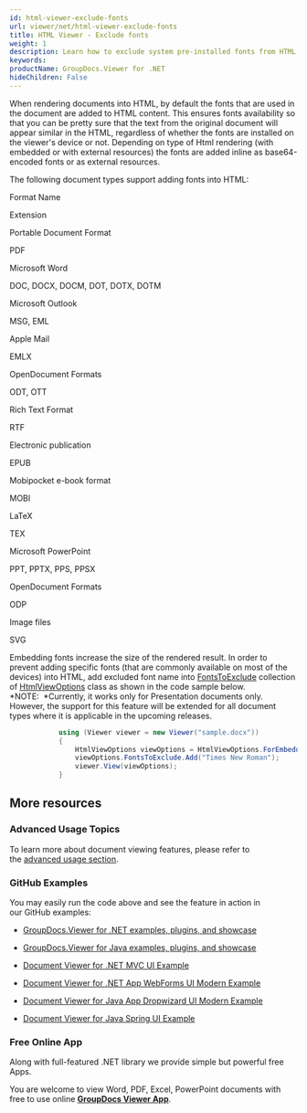 ```yaml
---
id: html-viewer-exclude-fonts
url: viewer/net/html-viewer-exclude-fonts
title: HTML Viewer - Exclude fonts
weight: 1
description: Learn how to exclude system pre-installed fonts from HTML markup to reduce rendered document size when displaying documents with GroupDocs.Viewer.
keywords: 
productName: GroupDocs.Viewer for .NET
hideChildren: False
---
```

When rendering documents into HTML, by default the fonts that are used in the document are added to HTML content. This ensures fonts availability so that you can be pretty sure that the text from the original document will appear similar in the HTML, regardless of whether the fonts are installed on the viewer's device or not. Depending on type of Html rendering (with embedded or with external resources) the fonts are added inline as base64-encoded fonts or as external resources.   
  
The following document types support adding fonts into HTML:

Format Name

Extension

Portable Document Format

PDF

Microsoft Word

DOC, DOCX, DOCM, DOT, DOTX, DOTM

Microsoft Outlook

MSG, EML

Apple Mail

EMLX

OpenDocument Formats

ODT, OTT

Rich Text Format

RTF

Electronic publication

EPUB

Mobipocket e-book format

MOBI

LaTeX

TEX

Microsoft PowerPoint

PPT, PPTX, PPS, PPSX

OpenDocument Formats

ODP

Image files

SVG 

Embedding fonts increase the size of the rendered result. In order to prevent adding specific fonts (that are commonly available on most of the devices) into HTML, add excluded font name into [FontsToExclude](https://apireference.groupdocs.com/net/viewer/groupdocs.viewer.options/htmlviewoptions/properties/fontstoexclude) collection of [HtmlViewOptions](https://apireference.groupdocs.com/net/viewer/groupdocs.viewer.options/htmlviewoptions) class as shown in the code sample below.   
*NOTE:  *Currently, it works only for Presentation documents only. However, the support for this feature will be extended for all document types where it is applicable in the upcoming releases.

```csharp
            using (Viewer viewer = new Viewer("sample.docx"))
            {
                HtmlViewOptions viewOptions = HtmlViewOptions.ForEmbeddedResources();
                viewOptions.FontsToExclude.Add("Times New Roman");
                viewer.View(viewOptions);
            }
```

## More resources

### Advanced Usage Topics

To learn more about document viewing features, please refer to the [advanced usage section](Advanced%2Busage.html).

### GitHub Examples

You may easily run the code above and see the feature in action in our GitHub examples:

*   [GroupDocs.Viewer for .NET examples, plugins, and showcase](https://github.com/groupdocs-viewer/GroupDocs.Viewer-for-.NET)
    
*   [GroupDocs.Viewer for Java examples, plugins, and showcase](https://github.com/groupdocs-viewer/GroupDocs.Viewer-for-Java)
    
*   [Document Viewer for .NET MVC UI Example](https://github.com/groupdocs-viewer/GroupDocs.Viewer-for-.NET-MVC) 
    
*   [Document Viewer for .NET App WebForms UI Modern Example](https://github.com/groupdocs-viewer/GroupDocs.Viewer-for-.NET-WebForms)
    
*   [Document Viewer for Java App Dropwizard UI Modern Example](https://github.com/groupdocs-viewer/GroupDocs.Viewer-for-Java-Dropwizard)
    
*   [Document Viewer for Java Spring UI Example](https://github.com/groupdocs-viewer/GroupDocs.Viewer-for-Java-Spring)
    

### Free Online App

Along with full-featured .NET library we provide simple but powerful free Apps.

You are welcome to view Word, PDF, Excel, PowerPoint documents with free to use online **[GroupDocs Viewer App](https://products.groupdocs.app/viewer)**.

